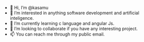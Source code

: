 - 👋 Hi, I’m @kasamu
- 👀 I’m interested in anything software development and artificial inteligence.
- 🌱 I’m currently learning c language and angular Js.
- 💞️ I’m looking to collaborate if you have any interesting project.
- 📫 You can reach me through my public email.

<!---
kasamu/kasamu is a ✨ special ✨ repository because its `README.md` (this file) appears on your GitHub profile.
You can click the Preview link to take a look at your changes.
--->
